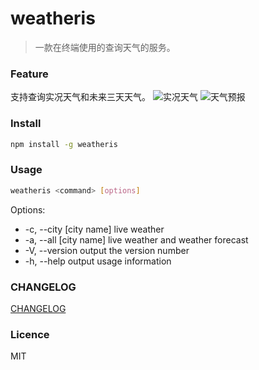 # weatheris
> 一款在终端使用的查询天气的服务。

### Feature
支持查询实况天气和未来三天天气。
![实况天气](https://ftp.bmp.ovh/imgs/2019/12/90a528a0afcb4dbf.png)
![天气预报](https://ftp.bmp.ovh/imgs/2019/12/98d4fa83155df622.png)

### Install
``` sh
npm install -g weatheris
```

### Usage
``` sh
weatheris <command> [options]
```
Options:
- -c, --city [city name]  live weather
- -a, --all [city name]   live weather and weather forecast
- -V, --version           output the version number
- -h, --help              output usage information

### CHANGELOG
[CHANGELOG](./CHANGELOG)

### Licence
MIT